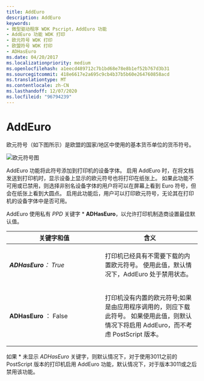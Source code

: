 ```yaml
---
title: AddEuro
description: AddEuro
keywords:
- 微型驱动程序 WDK Pscript，AddEuro 功能
- AddEuro 功能 WDK 打印
- 欧元符号 WDK 打印
- 欧盟符号 WDK 打印
- ADHasEuro
ms.date: 04/20/2017
ms.localizationpriority: medium
ms.openlocfilehash: a1eecd489712c7b1bd68e78e8b1ef52b767d3b31
ms.sourcegitcommit: 418e6617e2a695c9cb4b37b5b60e264760858acd
ms.translationtype: MT
ms.contentlocale: zh-CN
ms.lasthandoff: 12/07/2020
ms.locfileid: "96794239"
---
```

# <a name="addeuro"></a>AddEuro





欧元符号（如下图所示）是欧盟的国家/地区中使用的基本货币单位的货币符号。

![欧元符号图](images/euro.png)

AddEuro 功能将此符号添加到打印机的设备字体。 启用 AddEuro 时，在将文档发送到打印机时，显示设备上显示的欧元符号也将打印在纸张上。 如果此功能不可用或已禁用，则选择非别名设备字体的用户将可以在屏幕上看到 Euro 符号，但会在纸张上看到大圆点。 启用此功能后，用户可以打印欧元符号，无论其在打印机的设备字体中是否可用。

AddEuro 使用私有 *PPD* 关键字 \* **ADHasEuro**，以允许打印机制造商设置最佳默认值。

<table>
<colgroup>
<col width="50%" />
<col width="50%" />
</colgroup>
<thead>
<tr class="header">
<th>关键字和值</th>
<th>含义</th>
</tr>
</thead>
<tbody>
<tr class="odd">
<td><p><em><strong>ADHasEuro</strong>： True</p></td>
<td><p>打印机已经具有不需要下载的内置欧元符号。 使用此值，默认情况下，AddEuro 处于禁用状态。</p></td>
</tr>
<tr class="even">
<td><p></em><strong>ADHasEuro </strong> ： False</p></td>
<td><p>打印机没有内置的欧元符号;如果是由应用程序调用的，则应下载此符号。 如果使用此值，则默认情况下将启用 AddEuro，而不考虑 PostScript 版本。</p></td>
</tr>
</tbody>
</table>

 

如果 \* 未显示 *_ADHasEuro_* 关键字，则默认情况下，对于使用3011之前的 PostScript 版本的打印机启用 AddEuro 功能，默认情况下，对于版本3011或之后禁用该功能。

 

 




